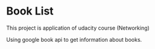 # Book List
This project is application of udacity course (Networking)

Using google book api to get information about books.
